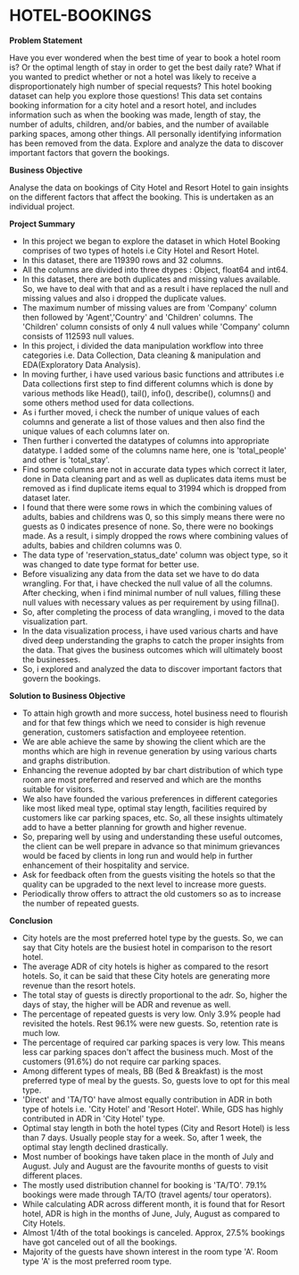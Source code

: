 # HOTEL-BOOKINGS

**Problem Statement**

Have you ever wondered when the best time of year to book a hotel room is? Or the optimal length of stay in order to get the best daily rate? What if you wanted to predict whether or not a hotel was likely to receive a disproportionately high number of special requests? This hotel booking dataset can help you explore those questions! This data set contains booking information for a city hotel and a resort hotel, and includes information such as when the booking was made, length of stay, the number of adults, children, and/or babies, and the number of available parking spaces, among other things. All personally identifying information has been removed from the data. Explore and analyze the data to discover important factors that govern the bookings.

**Business Objective**

Analyse the data on bookings of City Hotel and Resort Hotel to gain insights on the different factors that affect the booking. This is undertaken as an individual project.

**Project Summary**
- In this project we began to explore the dataset in which Hotel Booking comprises of two types of hotels i.e City Hotel and Resort Hotel.
- In this dataset, there are 119390 rows and 32 columns.
- All the columns are divided into three dtypes : Object, float64 and int64.
- In this dataset, there are both duplicates and missing values available. So, we have to deal with that and as a result i have replaced the null and missing values and also i dropped the duplicate values.
- The maximum number of missing values are from 'Company' column then followed by 'Agent','Country' and 'Children' columns. The 'Children' column consists of only 4 null values while 'Company' column consists of 112593 null values.
- In this project, i divided the data manipulation workflow into three categories i.e. Data Collection, Data cleaning & manipulation and EDA(Exploratory Data Analysis).
- In moving further, i have used various basic functions and attributes i.e Data collections first step to find different columns which is done by various methods like Head(), tail(), info(), describe(), columns() and some others method used for data collections.
- As i further moved, i check the number of unique values of each columns and generate a list of those values and then also find the unique values of each columns later on.
- Then further i converted the datatypes of columns into appropriate datatype. I added some of the columns name here, one is 'total_people' and other is 'total_stay'.
- Find some columns are not in accurate data types which correct it later, done in Data cleaning part and as well as duplicates data items must be removed as i find duplicate items equal to 31994 which is dropped from dataset later.
- I found that there were some rows in which the combining values of adults, babies and childrens was 0, so this simply means there were no guests as 0 indicates presence of none. So, there were no bookings made. As a result, i simply dropped the rows where combining values of adults, babies and children columns was 0.
- The data type of 'reservation_status_date' column was object type, so it was changed to date type format for better use.
- Before visualizing any data from the data set we have to do data wrangling. For that, i have checked the null value of all the columns. After checking, when i find minimal number of null values, filling these null values with necessary values as per requirement by using fillna().
- So, after completing the process of data wrangling, i moved to the data visualization part.
- In the data visualization process, i have used various charts and have dived deep understanding the graphs to catch the proper insights from the data. That gives the business outcomes which will ultimately boost the businesses.
- So, i explored and analyzed the data to discover important factors that govern the bookings.

**Solution to Business Objective**

- To attain high growth and more success, hotel business need to flourish and for that few things which we need to consider is high revenue generation, customers satisfaction and employeee retention.
- We are able achieve the same by showing the client which are the months which are high in revenue generation by using various charts and graphs distribution.
- Enhancing the revenue adopted by bar chart distribution of which type room are most preferred and reserved and which are the months suitable for visitors.
- We also have founded the various preferences in different categories like most liked meal type, optimal stay length, facilities required by customers like car parking spaces, etc. So, all these insights ultimately add to have a better planning for growth and higher revenue.
- So, preparing well by using and understanding these useful outcomes, the client can be well prepare in advance so that minimum grievances would be faced by clients in long run and would help in further enhancement of their hospitality and service.
- Ask for feedback often from the guests visiting the hotels so that the quality can be upgraded to the next level to increase more guests.
- Periodically throw offers to attract the old customers so as to increase the number of repeated guests.

**Conclusion**

- City hotels are the most preferred hotel type by the guests. So, we can say that City hotels are the busiest hotel in comparison to the resort hotel.
- The average ADR of city hotels is higher as compared to the resort hotels. So, it can be said that these City hotels are generating more revenue than the resort hotels.
- The total stay of guests is directly proportional to the adr. So, higher the days of stay, the higher will be ADR and revenue as well.
- The percentage of repeated guests is very low. Only 3.9% people had revisited the hotels. Rest 96.1% were new guests. So, retention rate is much low.
- The percentage of required car parking spaces is very low. This means less car parking spaces don't affect the business much. Most of the customers (91.6%) do not require car parking spaces.
- Among different types of meals, BB (Bed & Breakfast) is the most preferred type of meal by the guests. So, guests love to opt for this meal type.
- 'Direct' and 'TA/TO' have almost equally contribution in ADR in both type of hotels i.e. 'City Hotel' and 'Resort Hotel'. While, GDS has highly contributed in ADR in 'City Hotel' type.
- Optimal stay length in both the hotel types (City and Resort Hotel) is less than 7 days. Usually people stay for a week. So, after 1 week, the optimal stay length declined drastically.
- Most number of bookings have taken place in the month of July and August. July and August are the favourite months of guests to visit different places.
- The mostly used distribution channel for booking is 'TA/TO'. 79.1% bookings were made through TA/TO (travel agents/ tour operators).
- While calculating ADR across different month, it is found that for Resort hotel, ADR is high in the months of June, July, August as compared to City Hotels.
- Almost 1/4th of the total bookings is canceled. Approx, 27.5% bookings have got canceled out of all the bookings.
- Majority of the guests have shown interest in the room type 'A'. Room type 'A' is the most preferred room type.
